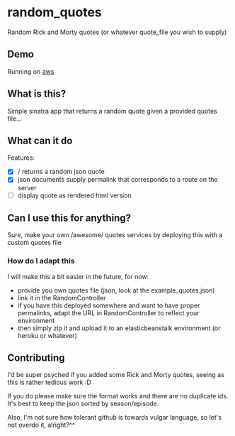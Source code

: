 # random_quotes
Random Rick and Morty quotes (or whatever quote_file you wish to supply)

## Demo
Running on [aws](http://randomquotes.eu-central-1.elasticbeanstalk.com/)

## What is this?
Simple sinatra app that returns a random quote given a provided quotes
file...

## What can it do
Features:
- [x] / returns a random json quote
- [x] json documents supply permalink that corresponds to a route on the
  server
- [ ] display quote as rendered html version

## Can I use this for anything?
Sure, make your own /awesome/ quotes services by deploying this with a
custom quotes file

### How do I adapt this
I will make this a bit easier in the future, for now:
- provide you own quotes file (json, look at the example_quotes.json)
- link it in the RandomController
- if you have this deployed somewhere and want to have proper
  permalinks, adapt the URL in RandomController to reflect your
environment
- then simply zip it and upload it to an elasticbeanstalk environment (or
heroku or whatever)

## Contributing
I'd be super psyched if you added some Rick and Morty quotes, seeing as
this is rather tedious work :D

If you do please make sure the format works and there are no duplicate
ids. It's best to keep the json sorted by season/episode.

Also, I'm not sure how tolerant github is towards vulgar language, so
let's not overdo it, alright?^^
